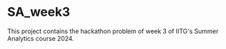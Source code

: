 # SA_week3
This project contains the hackathon problem of week 3 of IITG's Summer Analytics course 2024.
